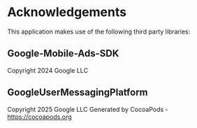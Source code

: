 # Acknowledgements
This application makes use of the following third party libraries:

## Google-Mobile-Ads-SDK

Copyright 2024 Google LLC

## GoogleUserMessagingPlatform

Copyright 2025 Google LLC
Generated by CocoaPods - https://cocoapods.org
